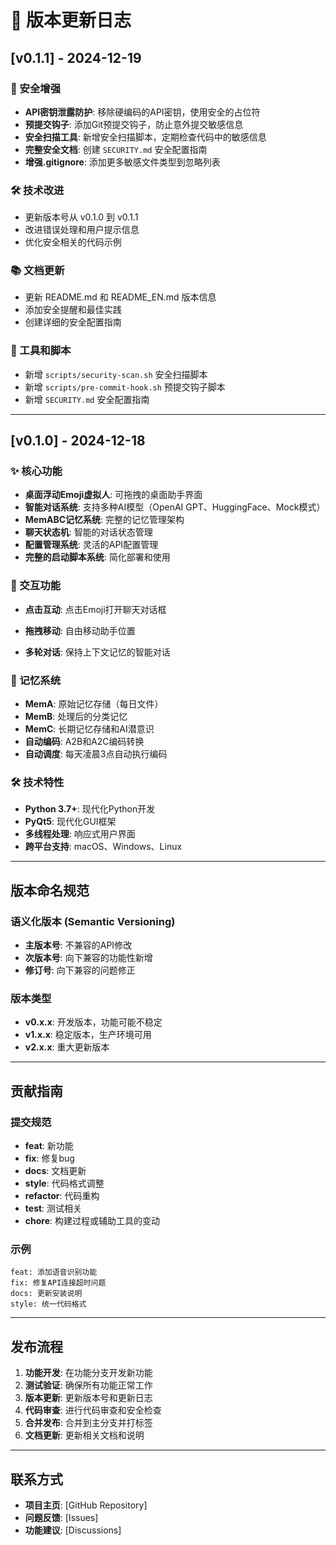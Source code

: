 # 📝 版本更新日志

## [v0.1.1] - 2024-12-19

### 🔐 安全增强
- **API密钥泄露防护**: 移除硬编码的API密钥，使用安全的占位符
- **预提交钩子**: 添加Git预提交钩子，防止意外提交敏感信息
- **安全扫描工具**: 新增安全扫描脚本，定期检查代码中的敏感信息
- **完整安全文档**: 创建 `SECURITY.md` 安全配置指南
- **增强.gitignore**: 添加更多敏感文件类型到忽略列表

### 🛠️ 技术改进
- 更新版本号从 v0.1.0 到 v0.1.1
- 改进错误处理和用户提示信息
- 优化安全相关的代码示例

### 📚 文档更新
- 更新 README.md 和 README_EN.md 版本信息
- 添加安全提醒和最佳实践
- 创建详细的安全配置指南

### 🔧 工具和脚本
- 新增 `scripts/security-scan.sh` 安全扫描脚本
- 新增 `scripts/pre-commit-hook.sh` 预提交钩子脚本
- 新增 `SECURITY.md` 安全配置指南

---

## [v0.1.0] - 2024-12-18

### ✨ 核心功能
- **桌面浮动Emoji虚拟人**: 可拖拽的桌面助手界面
- **智能对话系统**: 支持多种AI模型（OpenAI GPT、HuggingFace、Mock模式）
- **MemABC记忆系统**: 完整的记忆管理架构
- **聊天状态机**: 智能的对话状态管理
- **配置管理系统**: 灵活的API配置管理
- **完整的启动脚本系统**: 简化部署和使用

### 🎯 交互功能
- **点击互动**: 点击Emoji打开聊天对话框
- **拖拽移动**: 自由移动助手位置

- **多轮对话**: 保持上下文记忆的智能对话

### 🧠 记忆系统
- **MemA**: 原始记忆存储（每日文件）
- **MemB**: 处理后的分类记忆
- **MemC**: 长期记忆存储和AI潜意识
- **自动编码**: A2B和A2C编码转换
- **自动调度**: 每天凌晨3点自动执行编码

### 🛠️ 技术特性
- **Python 3.7+**: 现代化Python开发
- **PyQt5**: 现代化GUI框架
- **多线程处理**: 响应式用户界面
- **跨平台支持**: macOS、Windows、Linux

---

## 版本命名规范

### 语义化版本 (Semantic Versioning)
- **主版本号**: 不兼容的API修改
- **次版本号**: 向下兼容的功能性新增
- **修订号**: 向下兼容的问题修正

### 版本类型
- **v0.x.x**: 开发版本，功能可能不稳定
- **v1.x.x**: 稳定版本，生产环境可用
- **v2.x.x**: 重大更新版本

---

## 贡献指南

### 提交规范
- **feat**: 新功能
- **fix**: 修复bug
- **docs**: 文档更新
- **style**: 代码格式调整
- **refactor**: 代码重构
- **test**: 测试相关
- **chore**: 构建过程或辅助工具的变动

### 示例
```
feat: 添加语音识别功能
fix: 修复API连接超时问题
docs: 更新安装说明
style: 统一代码格式
```

---

## 发布流程

1. **功能开发**: 在功能分支开发新功能
2. **测试验证**: 确保所有功能正常工作
3. **版本更新**: 更新版本号和更新日志
4. **代码审查**: 进行代码审查和安全检查
5. **合并发布**: 合并到主分支并打标签
6. **文档更新**: 更新相关文档和说明

---

## 联系方式

- **项目主页**: [GitHub Repository]
- **问题反馈**: [Issues]
- **功能建议**: [Discussions] 